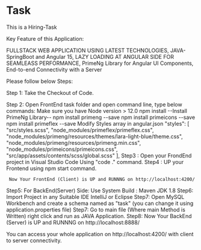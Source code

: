 # Task
This is a Hiring-Task


Key Feature of this Application:

FULLSTACK WEB APPLICATION USING LATEST TECHNOLOGIES, 
JAVA-SpringBoot and Angular 15,
LAZY LOADING AT ANGULAR SIDE FOR SEAMLEASS PERFORMANCE,
PrimeNg Library for Angular UI Components,
End-to-end Connectivity with a Server


Please follow below Steps:

Step 1: Take the Checkout of Code.

Step 2: Open FrontEnd task folder and open command line, type below commands:
        Make sure you have Node version > 12.0
        npm install
        --Install PrimeNg Library--
        npm install primeng --save
        npm install primeicons --save
        npm install primeflex --save
        Modify Styles array in angular.json
          "styles": [
              "src/styles.scss",
              "node_modules/primeflex/primeflex.css",
              "node_modules/primeng/resources/themes/lara-light-blue/theme.css",
              "node_modules/primeng/resources/primeng.min.css",
              "node_modules/primeicons/primeicons.css",
              "src/app/assets/contents/scss/global.scss"
            ],
Step3 : Open your FrondEnd project in Visual Studio Code Using "code ." command.
Step4 : UP your Frontend using npm start command.
     
     Now Your FrontEnd (Client) is UP and RUNNNG on http://localhost:4200/
     
Step5: For BackEnd(Server) Side:
       Use System Build : Maven
       JDK 1.8
Step6: Import Project in any Suitable IDE IntelliJ or Eclipse
Step7: Open MySQL Workbench and create a schema named as "task" (you can change it using application.properties file)
Step7: Go to main file (Where main Method is Written)
       right click and run as JAVA Application.
Step8: Now Your BackEnd (Server) is UP and RUNNNG on http://localhost:8888/

You can access your whole application on http://localhost:4200/ with client to server connectivity.
